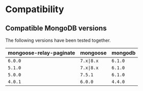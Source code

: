 # Compatibility

## Compatible MongoDB versions
The following versions have been tested together.

| mongoose-relay-paginate | mongoose    | mongodb |
|-------------------------|-------------|---------|
| `6.0.0`                 | `7.x\|8.x`   | `6.1.0` |
| `5.1.0`                 | `7.x\|8.x`   | `6.1.0` |
| `5.0.0`                 | `7.5.1`     | `6.1.0` |
| `4.0.1`                 | `6.0.0`     | `4.4.0` |
